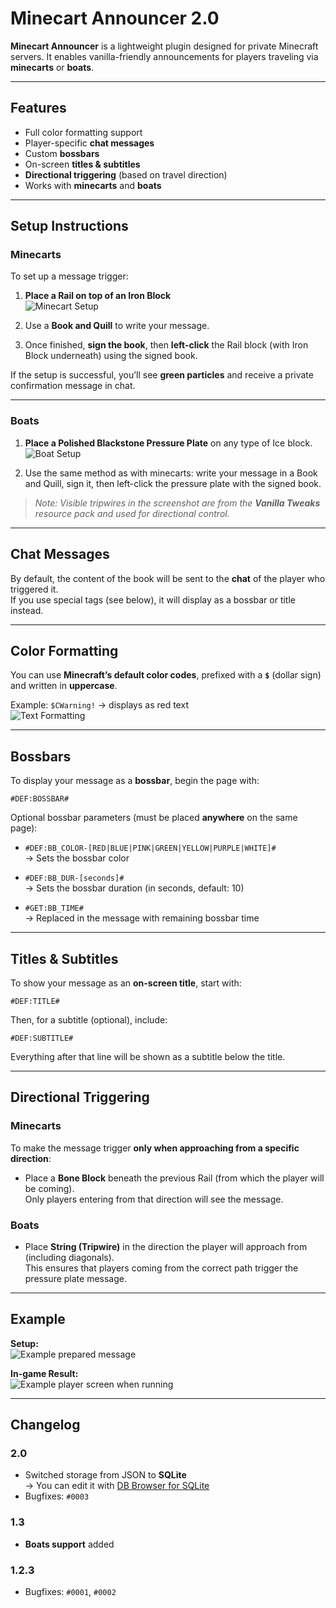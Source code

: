 # Minecart Announcer 2.0

**Minecart Announcer** is a lightweight plugin designed for private Minecraft servers. It enables vanilla-friendly announcements for players traveling via **minecarts** or **boats**.

---

## Features

- Full color formatting support
- Player-specific **chat messages**
- Custom **bossbars**
- On-screen **titles & subtitles**
- **Directional triggering** (based on travel direction)
- Works with **minecarts** and **boats**

---

## Setup Instructions

### Minecarts

To set up a message trigger:

1. **Place a Rail on top of an Iron Block**  
   ![Minecart Setup](https://github.com/WarterPL/MinecartAnnouncer/blob/main/ReadmeContent/Setup.png)

2. Use a **Book and Quill** to write your message.

3. Once finished, **sign the book**, then **left-click** the Rail block (with Iron Block underneath) using the signed book.

If the setup is successful, you’ll see **green particles** and receive a private confirmation message in chat.

---

### Boats

1. **Place a Polished Blackstone Pressure Plate** on any type of Ice block.  
   ![Boat Setup](https://github.com/WarterPL/MinecartAnnouncer/blob/main/ReadmeContent/boatSetup.png)

2. Use the same method as with minecarts: write your message in a Book and Quill, sign it, then left-click the pressure plate with the signed book.

> _Note: Visible tripwires in the screenshot are from the **Vanilla Tweaks** resource pack and used for directional control._

---

## Chat Messages

By default, the content of the book will be sent to the **chat** of the player who triggered it.  
If you use special tags (see below), it will display as a bossbar or title instead.

---

## Color Formatting

You can use **Minecraft’s default color codes**, prefixed with a **`$`** (dollar sign) and written in **uppercase**.

Example: `$CWarning!` → displays as red text  
![Text Formatting](https://github.com/WarterPL/MinecartAnnouncer/blob/main/ReadmeContent/Minecraft_Formatting.webp)

---

## Bossbars

To display your message as a **bossbar**, begin the page with:

```
#DEF:BOSSBAR#
```

Optional bossbar parameters (must be placed **anywhere** on the same page):

- `#DEF:BB_COLOR-[RED|BLUE|PINK|GREEN|YELLOW|PURPLE|WHITE]#`  
  → Sets the bossbar color

- `#DEF:BB_DUR-[seconds]#`  
  → Sets the bossbar duration (in seconds, default: 10)

- `#GET:BB_TIME#`  
  → Replaced in the message with remaining bossbar time

---

## Titles & Subtitles

To show your message as an **on-screen title**, start with:

```
#DEF:TITLE#
```

Then, for a subtitle (optional), include:

```
#DEF:SUBTITLE#
```

Everything after that line will be shown as a subtitle below the title.

---

## Directional Triggering

### Minecarts

To make the message trigger **only when approaching from a specific direction**:

- Place a **Bone Block** beneath the previous Rail (from which the player will be coming).  
  Only players entering from that direction will see the message.

### Boats

- Place **String (Tripwire)** in the direction the player will approach from (including diagonals).  
  This ensures that players coming from the correct path trigger the pressure plate message.

---

## Example

**Setup:**  
![Example prepared message](https://github.com/WarterPL/MinecartAnnouncer/blob/main/ReadmeContent/example_message.png)

**In-game Result:**  
![Example player screen when running](https://github.com/WarterPL/MinecartAnnouncer/blob/main/ReadmeContent/example_playerscreen.png)

---

## Changelog

### 2.0
- Switched storage from JSON to **SQLite**  
  → You can edit it with [DB Browser for SQLite](https://sqlitebrowser.org/)
- Bugfixes: `#0003`

### 1.3
- **Boats support** added

### 1.2.3
- Bugfixes: `#0001`, `#0002`
